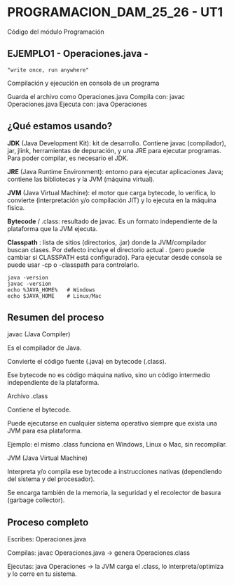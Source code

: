# PROGRAMACION\_DAM\_25\_26 - UT1

Código del módulo Programación

## EJEMPLO1 - Operaciones.java - 
```
"write once, run anywhere"
``` 


Compilación y ejecución en consola de un programa

Guarda el archivo como Operaciones.java
Compila con: javac Operaciones.java
Ejecuta con:  java Operaciones



## ¿Qué estamos usando? 
**JDK** (Java Development Kit): kit de desarrollo. Contiene javac (compilador), jar, jlink, herramientas de depuración, y una JRE para ejecutar programas. Para poder compilar, es necesario el JDK.

**JRE** (Java Runtime Environment): entorno para ejecutar aplicaciones Java; contiene las bibliotecas y la JVM (máquina virtual).

**JVM** (Java Virtual Machine): el motor que carga bytecode, lo verifica, lo convierte (interpretación y/o compilación JIT) y lo ejecuta en la máquina física.

**Bytecode** / .class: resultado de javac. Es un formato independiente de la plataforma que la JVM ejecuta.

**Classpath** : lista de sitios (directorios, .jar) donde la JVM/compilador buscan clases. Por defecto incluye el directorio actual . (pero puede cambiar si CLASSPATH está configurado).
  Para ejecutar desde consola se puede usar -cp o -classpath para controlarlo.
```
java -version
javac -version
echo %JAVA_HOME%   # Windows
echo $JAVA_HOME    # Linux/Mac
```


## Resumen del proceso
javac (Java Compiler)

Es el compilador de Java.

Convierte el código fuente (.java) en bytecode (.class).

Ese bytecode no es código máquina nativo, sino un código intermedio independiente de la plataforma.

Archivo .class

Contiene el bytecode.

Puede ejecutarse en cualquier sistema operativo siempre que exista una JVM para esa plataforma.

Ejemplo: el mismo .class funciona en Windows, Linux o Mac, sin recompilar.

JVM (Java Virtual Machine)

Interpreta y/o compila ese bytecode a instrucciones nativas (dependiendo del sistema y del procesador).

Se encarga también de la memoria, la seguridad y el recolector de basura (garbage collector).

## Proceso completo

Escribes: Operaciones.java

Compilas: javac Operaciones.java → genera Operaciones.class

Ejecutas: java Operaciones → la JVM carga el .class, lo interpreta/optimiza y lo corre en tu sistema.
